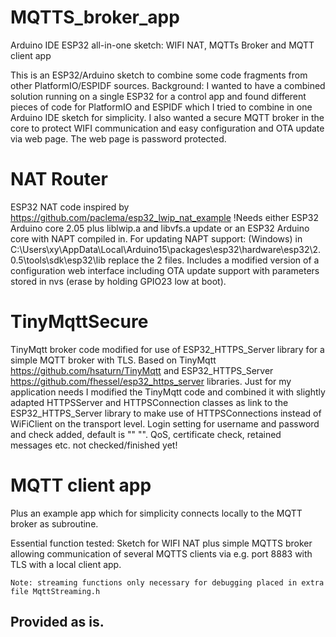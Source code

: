 # MQTTS_broker_app
Arduino IDE ESP32 all-in-one sketch: WIFI NAT, MQTTs Broker and MQTT client app

This is an ESP32/Arduino sketch to combine some code fragments from other PlatformIO/ESPIDF sources.
Background: I wanted to have a combined solution running on a single ESP32 for a control app and found different pieces of code for PlatformIO and ESPIDF which I tried
to combine in one Arduino IDE sketch for simplicity. I also wanted a secure MQTT broker in the core to protect WIFI communication and easy configuration and OTA update via web page.
The web page is password protected.

# NAT Router
ESP32 NAT code inspired by https://github.com/paclema/esp32_lwip_nat_example
!Needs either ESP32 Arduino core 2.05 plus liblwip.a and libvfs.a update or an ESP32 Arduino core with NAPT compiled in.
For updating NAPT support: (Windows) in C:\Users\xy\AppData\Local\Arduino15\packages\esp32\hardware\esp32\2.0.5\tools\sdk\esp32\lib replace the 2 files.
Includes a modified version of a configuration web interface including OTA update support with parameters stored in nvs (erase by holding GPIO23 low at boot).

# TinyMqttSecure
TinyMqtt broker code modified for use of ESP32_HTTPS_Server library for a simple MQTT broker with TLS.
Based on TinyMqtt https://github.com/hsaturn/TinyMqtt and ESP32_HTTPS_Server https://github.com/fhessel/esp32_https_server libraries.
Just for my application needs I modified the TinyMqtt code and combined it with slightly adapted HTTPSServer and HTTPSConnection classes 
as link to the ESP32_HTTPS_Server library to make use of HTTPSConnections instead of WiFiClient on the transport level.
Login setting for username and password and check added, default is "" "".
QoS, certificate check, retained messages etc. not checked/finished yet!

# MQTT client app
Plus an example app which for simplicity connects locally to the MQTT broker as subroutine.

   Essential function tested:
    Sketch for WIFI NAT plus simple MQTTS broker allowing communication of several MQTTS clients via e.g. port 8883 with TLS with a local client app.
    
    Note: streaming functions only necessary for debugging placed in extra file MqttStreaming.h

## Provided as is.

